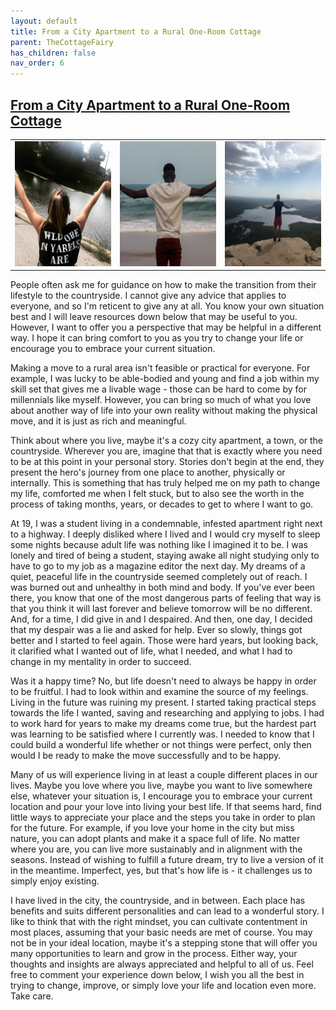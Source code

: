 ```yaml
---
layout: default
title: From a City Apartment to a Rural One-Room Cottage
parent: TheCottageFairy
has_children: false
nav_order: 6
---
```


## [From a City Apartment to a Rural One-Room Cottage](https://www.youtube.com/watch?v=gK6m1CkoqA8)

<div>
<table align="center">
	<tr>
		<td align="center">
			<img src="../../posters/From_a_City_Apartment_to_a_Rural_One-Room_Cottage-[gK6m1CkoqA8]/generated_00.png" height="200" width="200"/>
		</td>
		<td align="center">
			<img src="../../posters/From_a_City_Apartment_to_a_Rural_One-Room_Cottage-[gK6m1CkoqA8]/generated_01.png" height="200" width="200"/>
		</td>
		<td align="center">
			<img src="../../posters/From_a_City_Apartment_to_a_Rural_One-Room_Cottage-[gK6m1CkoqA8]/generated_02.png" height="200" width="200"/>
		</td>
	</tr>
</table>
</div>

People often ask me for guidance on how to make the transition from their lifestyle to the countryside. I cannot give any advice that applies to everyone, and so I'm reticent to give any at all. You know your own situation best and I will leave resources down below that may be useful to you. However, I want to offer you a perspective that may be helpful in a different way. I hope it can bring comfort to you as you try to change your life or encourage you to embrace your current situation.

Making a move to a rural area isn't feasible or practical for everyone. For example, I was lucky to be able-bodied and young and find a job within my skill set that gives me a livable wage - those can be hard to come by for millennials like myself. However, you can bring so much of what you love about another way of life into your own reality without making the physical move, and it is just as rich and meaningful.

Think about where you live, maybe it's a cozy city apartment, a town, or the countryside. Wherever you are, imagine that that is exactly where you need to be at this point in your personal story. Stories don't begin at the end, they present the hero's journey from one place to another, physically or internally. This is something that has truly helped me on my path to change my life, comforted me when I felt stuck, but to also see the worth in the process of taking months, years, or decades to get to where I want to go.

At 19, I was a student living in a condemnable, infested apartment right next to a highway. I deeply disliked where I lived and I would cry myself to sleep some nights because adult life was nothing like I imagined it to be. I was lonely and tired of being a student, staying awake all night studying only to have to go to my job as a magazine editor the next day. My dreams of a quiet, peaceful life in the countryside seemed completely out of reach. I was burned out and unhealthy in both mind and body. If you've ever been there, you know that one of the most dangerous parts of feeling that way is that you think it will last forever and believe tomorrow will be no different. And, for a time, I did give in and I despaired. And then, one day, I decided that my despair was a lie and asked for help. Ever so slowly, things got better and I started to feel again. Those were hard years, but looking back, it clarified what I wanted out of life, what I needed, and what I had to change in my mentality in order to succeed.

Was it a happy time? No, but life doesn't need to always be happy in order to be fruitful. I had to look within and examine the source of my feelings. Living in the future was ruining my present. I started taking practical steps towards the life I wanted, saving and researching and applying to jobs. I had to work hard for years to make my dreams come true, but the hardest part was learning to be satisfied where I currently was. I needed to know that I could build a wonderful life whether or not things were perfect, only then would I be ready to make the move successfully and to be happy.

Many of us will experience living in at least a couple different places in our lives. Maybe you love where you live, maybe you want to live somewhere else, whatever your situation is, I encourage you to embrace your current location and pour your love into living your best life. If that seems hard, find little ways to appreciate your place and the steps you take in order to plan for the future. For example, if you love your home in the city but miss nature, you can adopt plants and make it a space full of life. No matter where you are, you can live more sustainably and in alignment with the seasons. Instead of wishing to fulfill a future dream, try to live a version of it in the meantime. Imperfect, yes, but that's how life is - it challenges us to simply enjoy existing.

I have lived in the city, the countryside, and in between. Each place has benefits and suits different personalities and can lead to a wonderful story. I like to think that with the right mindset, you can cultivate contentment in most places, assuming that your basic needs are met of course. You may not be in your ideal location, maybe it's a stepping stone that will offer you many opportunities to learn and grow in the process. Either way, your thoughts and insights are always appreciated and helpful to all of us. Feel free to comment your experience down below, I wish you all the best in trying to change, improve, or simply love your life and location even more. Take care.
